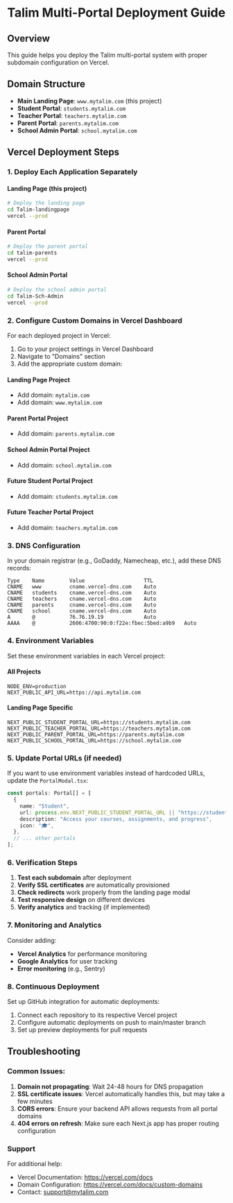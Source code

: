 # Talim Multi-Portal Deployment Guide

## Overview
This guide helps you deploy the Talim multi-portal system with proper subdomain configuration on Vercel.

## Domain Structure
- **Main Landing Page**: `www.mytalim.com` (this project)
- **Student Portal**: `students.mytalim.com`
- **Teacher Portal**: `teachers.mytalim.com`
- **Parent Portal**: `parents.mytalim.com`
- **School Admin Portal**: `school.mytalim.com`

## Vercel Deployment Steps

### 1. Deploy Each Application Separately

#### Landing Page (this project)
```bash
# Deploy the landing page
cd Talim-landingpage
vercel --prod
```

#### Parent Portal
```bash
# Deploy the parent portal
cd talim-parents
vercel --prod
```

#### School Admin Portal
```bash
# Deploy the school admin portal
cd Talim-Sch-Admin
vercel --prod
```

### 2. Configure Custom Domains in Vercel Dashboard

For each deployed project in Vercel:

1. Go to your project settings in Vercel Dashboard
2. Navigate to "Domains" section
3. Add the appropriate custom domain:

#### Landing Page Project
- Add domain: `mytalim.com`
- Add domain: `www.mytalim.com`

#### Parent Portal Project
- Add domain: `parents.mytalim.com`

#### School Admin Portal Project
- Add domain: `school.mytalim.com`

#### Future Student Portal Project
- Add domain: `students.mytalim.com`

#### Future Teacher Portal Project
- Add domain: `teachers.mytalim.com`

### 3. DNS Configuration

In your domain registrar (e.g., GoDaddy, Namecheap, etc.), add these DNS records:

```
Type    Name        Value                   TTL
CNAME   www         cname.vercel-dns.com    Auto
CNAME   students    cname.vercel-dns.com    Auto
CNAME   teachers    cname.vercel-dns.com    Auto
CNAME   parents     cname.vercel-dns.com    Auto
CNAME   school      cname.vercel-dns.com    Auto
A       @           76.76.19.19             Auto
AAAA    @           2606:4700:90:0:f22e:fbec:5bed:a9b9   Auto
```

### 4. Environment Variables

Set these environment variables in each Vercel project:

#### All Projects
```
NODE_ENV=production
NEXT_PUBLIC_API_URL=https://api.mytalim.com
```

#### Landing Page Specific
```
NEXT_PUBLIC_STUDENT_PORTAL_URL=https://students.mytalim.com
NEXT_PUBLIC_TEACHER_PORTAL_URL=https://teachers.mytalim.com
NEXT_PUBLIC_PARENT_PORTAL_URL=https://parents.mytalim.com
NEXT_PUBLIC_SCHOOL_PORTAL_URL=https://school.mytalim.com
```

### 5. Update Portal URLs (if needed)

If you want to use environment variables instead of hardcoded URLs, update the `PortalModal.tsx`:

```typescript
const portals: Portal[] = [
  {
    name: "Student",
    url: process.env.NEXT_PUBLIC_STUDENT_PORTAL_URL || "https://students.mytalim.com",
    description: "Access your courses, assignments, and progress",
    icon: "🎓",
  },
  // ... other portals
];
```

### 6. Verification Steps

1. **Test each subdomain** after deployment
2. **Verify SSL certificates** are automatically provisioned
3. **Check redirects** work properly from the landing page modal
4. **Test responsive design** on different devices
5. **Verify analytics** and tracking (if implemented)

### 7. Monitoring and Analytics

Consider adding:
- **Vercel Analytics** for performance monitoring
- **Google Analytics** for user tracking
- **Error monitoring** (e.g., Sentry)

### 8. Continuous Deployment

Set up GitHub integration for automatic deployments:
1. Connect each repository to its respective Vercel project
2. Configure automatic deployments on push to main/master branch
3. Set up preview deployments for pull requests

## Troubleshooting

### Common Issues:

1. **Domain not propagating**: Wait 24-48 hours for DNS propagation
2. **SSL certificate issues**: Vercel automatically handles this, but may take a few minutes
3. **CORS errors**: Ensure your backend API allows requests from all portal domains
4. **404 errors on refresh**: Make sure each Next.js app has proper routing configuration

### Support
For additional help:
- Vercel Documentation: https://vercel.com/docs
- Domain Configuration: https://vercel.com/docs/custom-domains
- Contact: support@mytalim.com
